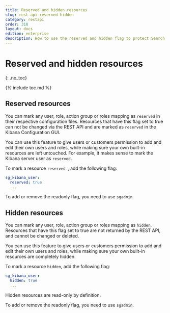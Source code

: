 ```yaml
---
title: Reserved and hidden resources
slug: rest-api-reserved-hidden
category: restapi
order: 310
layout: docs
edition: enterprise
description: How to use the reserved and hidden flag to protect Search Guard resources from being overwritten.
---
```

<!---
Copyright 2019 floragunn GmbH
-->

# Reserved and hidden resources
{: .no_toc}

{% include toc.md %}

## Reserved resources

You can mark any user, role, action group or roles mapping as `reserved` in their respective configuration files. Resources that have this flag set to true can not be changed via the REST API and are marked as `reserved` in the Kibana Configuration GUI.

You can use this feature to give users or customers permission to add and edit their own users and roles, while making sure your own built-in resources are left untouched. For example, it makes sense to mark the Kibana server user as `reserved`.

To mark a resource `reserved `, add the following flag:

```yaml
sg_kibana_user:
  reserved: true
  ...
```

To add or remove the readonly flag, you need to use `sgadmin`. 

## Hidden resources

You can mark any user, role, action group or roles mapping as `hidden`. Resources that have this flag set to true are not returned by the REST API, and cannot be changed or deleted.

You can use this feature to give users or customers permission to add and edit their own users and roles, while making sure your own built-in resources are completely hidden. 

To mark a resource `hidden`, add the following flag:

```yaml
sg_kibana_user:
  hidden: true
  ...
```

Hidden resources are read-only by definition.

To add or remove the readonly flag, you need to use `sgadmin`. 